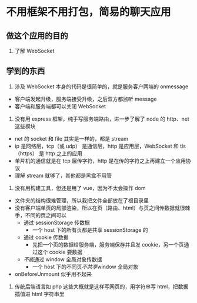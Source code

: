 # 不用框架不用打包，简易的聊天应用

## 做这个应用的目的

1. 了解 WebSocket

## 学到的东西

1. 涉及 WebSocket 本身的代码是很简单的，就是服务客户两端的 onmessage

- 客户端发起升级，服务端接受升级，之后双方都监听 message
- 客户端和服务端都可以关闭 WebSocket

1. 没有用 express 框架，纯手写服务端路由，进一步了解了 node 的 http、net 这些模块

- net 的 socket 和 file 其实是一样的，都是 stream
- ip 是网络层，tcp（或 udp） 是通信层，http 是应用层，WebSocket 和 tls（https） 是 http 之上的应用
- 单片机的通信就是在 tcp 层传字符，http 是在传的字符之上再建立一个应用协议
- 理解 stream 就够了，其他都是黑盒不用管

1. 没有用构建工具，但还是用了 vue，因为不太会操作 dom

- 文件夹的结构很难管理，所以我把文件全部放在了根目录里
- 没有客户端单页的局部渲染，所以在页（路由、html）与页之间传数据就很棘手，不同的页之间可以
  - 通过 sessionStorage 传数据
    - 一个 host 下的所有页都是共享 sessionStorage 的
  - 通过 cookie 传数据
    - 先把一个页的数据给服务端，服务端保存并且发 cookie，另一个页通过这个 cookie 要数据
  - *不能*通过 window 全局对象传数据
    - 一个 host 下的不同页*不共享*window 全局对象
- onBeforeUnmount 似乎用不起来

1. 传统后端语言如 php 这些大概就是这样写网页的，用字符串写 html，把数据插值进 html 字符串里
